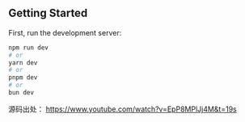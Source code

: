 
## Getting Started

First, run the development server:

```bash
npm run dev
# or
yarn dev
# or
pnpm dev
# or
bun dev
```


源码出处：
https://www.youtube.com/watch?v=EpP8MPlJj4M&t=19s